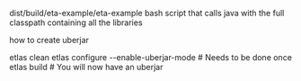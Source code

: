 dist/build/eta-example/eta-example   bash script that calls java with the full classpath containing all the libraries


how to create  uberjar

etlas clean
etlas configure --enable-uberjar-mode # Needs to be done once
etlas build # You will now have an uberjar
